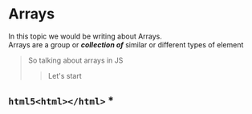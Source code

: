 # Arrays
In this topic we would be writing about Arrays.
<br>
Arrays are a group or ___collection of___ similar or different types of element 
>So talking about arrays in JS
>
>>Let's start
>
```html5<html></html>```
*
-
